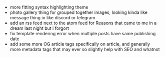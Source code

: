 * more fitting syntax highlighting theme
* photo gallery thing for grouped together images, looking kinda like message thing in like discord or telegram
* add an rss feed next to the atom feed for Reasons that came to me in a dream last night but i forgort
* fix template rendering error when multiple posts have same publishing date
* add some more OG article tags specifically on article, and generally more metadata tags that may ever so slightly help with SEO and whatnot